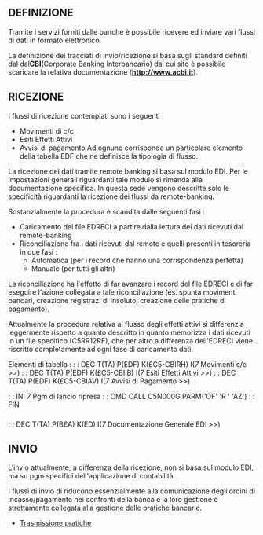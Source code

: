 ## DEFINIZIONE

   Tramite i servizi forniti dalle banche è possibile ricevere ed inviare vari flussi di dati
   in formato elettronico.

   La definizione dei tracciati di invio/ricezione si basa sugli standard definiti dal
   dal**CBI**(Corporate Banking Interbancario) dal cui sito è possibile scaricare la
   relativa documentazione (**http://www.acbi.it**).

## RICEZIONE

   I flussi di ricezione contemplati sono i seguenti : 
   - Movimenti di c/c
   - Esiti Effetti Attivi
   - Avvisi di pagamento
   Ad ognuno corrisponde un particolare elemento della tabella EDF che ne definisce la tipologia
   di flusso.

   La ricezione dei dati tramite remote banking si basa sul modulo EDI. Per le impostazioni
   generali riguardanti tale modulo si rimanda alla documentazione specifica. In questa sede
   vengono descritte solo le specificità riguardanti la ricezione dei flussi da remote-banking.

   Sostanzialmente la procedura è scandita dalle seguenti fasi : 
   - Caricamento del file EDRECI a partire dalla lettura dei dati ricevuti dal remote-banking
   - Riconciliazione fra i dati ricevuti dal remote e quelli presenti in tesoreria in due fasi : 
     - Automatica (per i record che hanno una corrispondenza perfetta)
     - Manuale (per tutti gli altri)

   La riconciliazione ha l'effetto di far avanzare i record del file EDRECI e di far eseguire
   l'azione collegata a tale riconciliazione (es. spunta movimenti bancari, creazione registraz.
   di insoluto, creazione delle pratiche di pagamento).

   Attualmente la procedura relativa al flusso degli effetti attivi si differenzia leggermente
   rispetto a quanto descritto in quanto memorizza i dati ricevuti in un file specifico
   (C5RR12RF), che per altro a differenza dell'EDRECI viene riscritto completamente ad ogni
   fase di caricamento dati.

   Elementi di tabella : 
 :  : DEC T(TA) P(EDF) K(£C5-CBIRH) I(_7_ Movimenti c/c         >>)
 :  : DEC T(TA) P(EDF) K(£C5-CBIIB) I(_7_ Esiti Effetti Attivi  >>)
 :  : DEC T(TA) P(EDF) K(£C5-CBIAV) I(_7_ Avvisi di Pagamento   >>)

 :  : INI _7_ Pgm di lancio ripresa
 :  : CMD CALL C5N000G PARM('OF' 'R  ' 'AZ')
 :  : FIN
###
 :  : DEC T(TA) P(B£A) K(ED) I(_7_ Documentazione Generale EDI >>)

## INVIO

   L'invio attualmente, a differenza della ricezione, non si basa sul modulo EDI,
   ma su pgm specifici dell'applicazione di contabilità..

   I flussi di invio di riducono essenzialmente alla comunicazione degli ordini
   di incasso/pagamento nei confronti della banca e la loro gestione è strettamente
   collegata alla gestione delle pratiche bancarie.

- [Trasmissione pratiche](Sorgenti/MB/DOC/C5D010_N)

